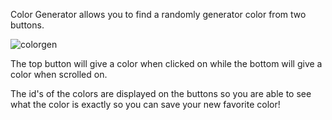 Color Generator allows you to find a randomly generator color from two buttons.

![colorgen](https://user-images.githubusercontent.com/40726404/59890031-17cd7480-939d-11e9-9148-bd38977d1e1c.PNG)

The top button will give a color when clicked on while the bottom will give a color when scrolled on.

The id's of the colors are displayed on the buttons so you are able to see what the color is exactly so you can save your new favorite color!

